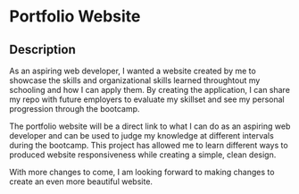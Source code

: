 # Portfolio Website

## Description

As an aspiring web developer, I wanted a website created by me to showcase the skills and organizational skills learned throughtout my schooling and how I can apply them. By creating the application, I can share my repo with future employers to evaluate my skillset and see my personal progression through the bootcamp. 

The portfolio website will be a direct link to what I can do as an aspiring web developer and can be used to judge my knowledge at different intervals during the bootcamp. This project has allowed me to learn different ways to produced website responsiveness while creating a simple, clean design. 

With more changes to come, I am looking forward to making changes to create an even more beautiful website.